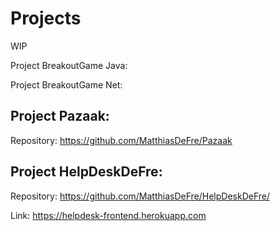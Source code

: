 # Projects
WIP



Project BreakoutGame Java:



Project BreakoutGame Net:

## Project Pazaak:


Repository: https://github.com/MatthiasDeFre/Pazaak


## Project HelpDeskDeFre:


Repository: https://github.com/MatthiasDeFre/HelpDeskDeFre/

Link: https://helpdesk-frontend.herokuapp.com
